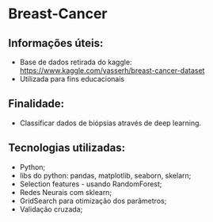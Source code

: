 # Breast-Cancer

## Informações úteis:

- Base de dados retirada do kaggle: https://www.kaggle.com/yasserh/breast-cancer-dataset
- Utilizada para fins educacionais

## Finalidade:

- Classificar dados de biópsias através de deep learning.

## Tecnologias utilizadas:

- Python;
- libs do python: pandas, matplotlib, seaborn, skelarn;
- Selection features - usando RandomForest;
- Redes Neurais com sklearn;
- GridSearch para otimização dos parâmetros;
- Validação cruzada;
